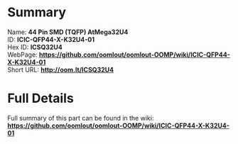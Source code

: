 
Summary
=================
  
Name: __44 Pin SMD (TQFP) AtMega32U4__    
ID: __ICIC-QFP44-X-K32U4-01__   
Hex ID: __ICSQ32U4__   
WebPage: __https://github.com/oomlout/oomlout-OOMP/wiki/ICIC-QFP44-X-K32U4-01__   
Short URL: __http://oom.lt/ICSQ32U4__   

Full Details
==========================
Full summary of this part can be found in the wiki:   
__https://github.com/oomlout/oomlout-OOMP/wiki/ICIC-QFP44-X-K32U4-01__    

